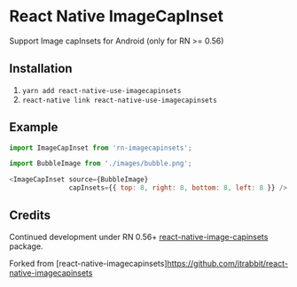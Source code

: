 # React Native ImageCapInset
Support Image capInsets for Android (only for RN >= 0.56)

## Installation

1. `yarn add react-native-use-imagecapinsets`
2. `react-native link react-native-use-imagecapinsets`

## Example

```javascript
import ImageCapInset from 'rn-imagecapinsets';

import BubbleImage from './images/bubble.png';

<ImageCapInset source={BubbleImage}
               capInsets={{ top: 8, right: 8, bottom: 8, left: 8 }} />
```

## Credits

Continued development under RN 0.56+
[react-native-image-capinsets](https://github.com/madsleejensen/react-native-image-capinsets)
package.

Forked from [react-native-imagecapinsets]https://github.com/itrabbit/react-native-imagecapinsets
